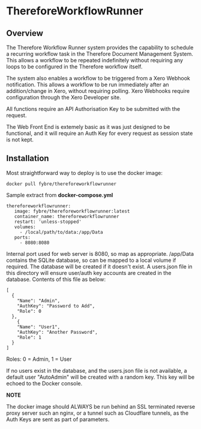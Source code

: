 # ThereforeWorkflowRunner
## Overview
The Therefore Workflow Runner system provides the capability to schedule a recurring workflow task in the Therefore Document Management System. This allows a workflow to be repeated indefinitely without requiring any loops to be configured in the Therefore workflow itself.

The system also enables a workflow to be triggered from a Xero Webhook notification. This allows a workflow to be run immediately after an addition/change in Xero, without requiring polling. Xero Webhooks require configuration through the Xero Developer site.

All functions require an API Authorisation Key to be submitted with the request.

The Web Front End is extemely basic as it was just designed to be functional, and it will require an Auth Key for every request as session state is not kept.

## Installation
Most straightforward way to deploy is to use the docker image:

`docker pull fybre/thereforeworkflowrunner`

Sample extract from **docker-compose.yml**

 ```
thereforeworkflowrunner:
    image: fybre/thereforeworkflowrunner:latest
    container_name: thereforeworkflowrunner
    restart: 'unless-stopped'
    volumes:
      - /local/path/to/data:/app/Data
    ports:
      - 8080:8080
```
Internal port used for web server is 8080, so map as appropriate.
/app/Data contains the SQLite database, so can be mapped to a local volume if required. The database will be created if it doesn't exist.
A users.json file in this directory will ensure user/auth key accounts are created in the database. Contents of this file as below:
```
[
  {
    "Name": "Admin",
    "AuthKey": "Password to Add",
    "Role": 0
  },
    {
    "Name": "User1",
    "AuthKey": "Another Password",
    "Role": 1
  }
]
```
Roles: 0 = Admin, 1 = User

If no users exist in the database, and the users.json file is not available, a default user "AutoAdmin" will be created with a random key. This key will be echoed to the Docker console.

**NOTE**

The docker image should ALWAYS be run behind an SSL terminated reverse proxy server such an nginx, or a tunnel such as Cloudflare tunnels, as the Auth Keys are sent as part of parameters.
